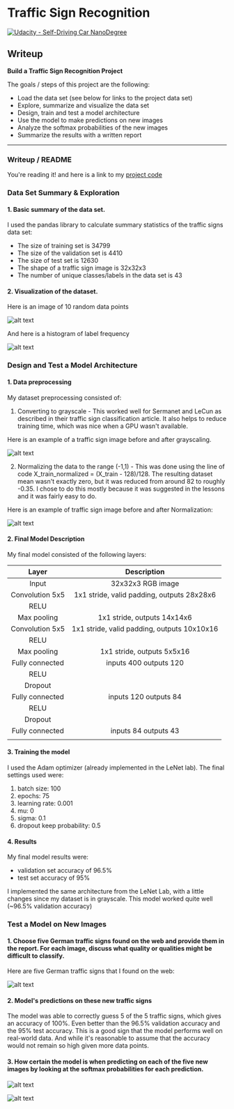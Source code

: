 # **Traffic Sign Recognition** 
[![Udacity - Self-Driving Car NanoDegree](https://s3.amazonaws.com/udacity-sdc/github/shield-carnd.svg)](http://www.udacity.com/drive)


## Writeup

**Build a Traffic Sign Recognition Project**

The goals / steps of this project are the following:
* Load the data set (see below for links to the project data set)
* Explore, summarize and visualize the data set
* Design, train and test a model architecture
* Use the model to make predictions on new images
* Analyze the softmax probabilities of the new images
* Summarize the results with a written report


[//]: # (Image References)

[image1]: ./writeup/1_v1.png "Visualization"
[image2]: ./writeup/2_v2.png "Visualization" 
[image3]: ./writeup/3_gray.png "Grayscaling"
[image4]: ./writeup/4_norm.png "Normalization"
[image5]: ./writeup/5_new.png "Traffic Signs"
[image6]: ./writeup/6_soft.png "Softmax"
[image7]: ./writeup/7_soft.png "Softmax"

---
### Writeup / README

You're reading it! and here is a link to my [project code](https://github.com/AhHosny/CarND-Traffic-Sign-Classifier-Project/blob/master/Traffic_Sign_Classifier.ipynb)

### Data Set Summary & Exploration

#### 1. Basic summary of the data set.

I used the pandas library to calculate summary statistics of the traffic
signs data set:

* The size of training set is 34799
* The size of the validation set is 4410
* The size of test set is 12630
* The shape of a traffic sign image is 32x32x3
* The number of unique classes/labels in the data set is 43

#### 2. Visualization of the dataset.

Here is an image of 10 random data points

![alt text][image1]

And here is a histogram of label frequency

![alt text][image2]


### Design and Test a Model Architecture

#### 1. Data preprocessing

My dataset preprocessing consisted of:

1. Converting to grayscale - This worked well for Sermanet and LeCun as described in their traffic sign classification article. It also helps to reduce training time, which was nice when a GPU wasn't available.

Here is an example of a traffic sign image before and after grayscaling.

![alt text][image3]

2. Normalizing the data to the range (-1,1) - This was done using the line of code X_train_normalized = (X_train - 128)/128. The resulting dataset mean wasn't exactly zero, but it was reduced from around 82 to roughly -0.35. I chose to do this mostly because it was suggested in the lessons and it was fairly easy to do.

Here is an example of traffic sign image before and after Normalization:

![alt text][image4]


#### 2. Final Model Description

My final model consisted of the following layers:

| Layer         		|     Description	        					| 
|:---------------------:|:---------------------------------------------:| 
| Input         		| 32x32x3 RGB image   							| 
| Convolution 5x5     	| 1x1 stride, valid padding, outputs 28x28x6 	|
| RELU					|												|
| Max pooling			| 1x1 stride,  outputs 14x14x6 					|
| Convolution 5x5	    | 1x1 stride, valid padding, outputs 10x10x16 	|
| RELU					|												|
| Max pooling			| 1x1 stride,  outputs 5x5x16 					|
| Fully connected		| inputs 400 outputs 120  						|
| RELU					|												|
| Dropout				|												|
| Fully connected		| inputs 120 outputs 84  						|
| RELU					|												|
| Dropout				|												|
| Fully connected		| inputs 84 outputs 43  						|
|						|												|
 


#### 3. Training the model

I used the Adam optimizer (already implemented in the LeNet lab). The final settings used were:

1. batch size: 100
2. epochs: 75
3. learning rate: 0.001
4. mu: 0
5. sigma: 0.1
6. dropout keep probability: 0.5

#### 4. Results

My final model results were:
* validation set accuracy of 96.5%
* test set accuracy of 95%

I implemented the same architecture from the LeNet Lab, with a little changes since my dataset is in grayscale. This model worked quite well (~96.5% validation accuracy)

### Test a Model on New Images

#### 1. Choose five German traffic signs found on the web and provide them in the report. For each image, discuss what quality or qualities might be difficult to classify.

Here are five German traffic signs that I found on the web:

![alt text][image5]

#### 2.  Model's predictions on these new traffic signs 

The model was able to correctly guess 5 of the 5 traffic signs, which gives an accuracy of 100%. Even better than the 96.5% validation accuracy and the 95% test accuracy. This is a good sign that the model performs well on real-world data. And while it's reasonable to assume that the accuracy would not remain so high given more data points.

#### 3.  How certain the model is when predicting on each of the five new images by looking at the softmax probabilities for each prediction. 

![alt text][image6]

![alt text][image7]
